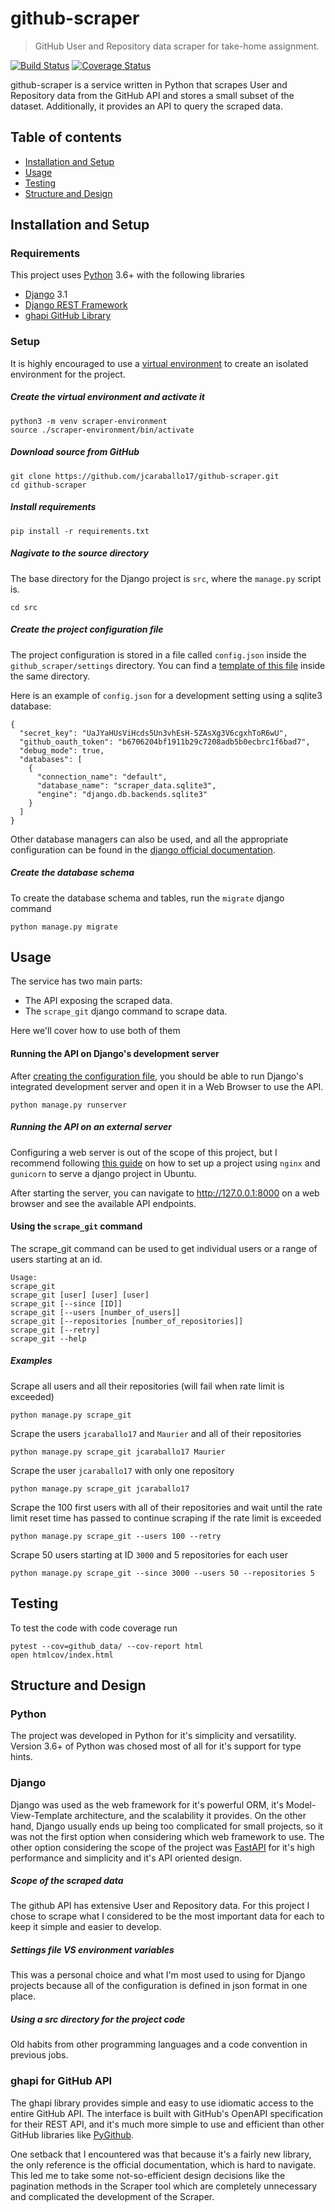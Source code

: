 # github-scraper
> GitHub User and Repository data scraper for take-home assignment.

[![Build Status](https://travis-ci.com/jcaraballo17/github-scraper.svg?branch=main)](https://travis-ci.com/jcaraballo17/github-scraper) 
[![Coverage Status](https://coveralls.io/repos/github/jcaraballo17/github-scraper/badge.svg?branch=main)](https://coveralls.io/github/jcaraballo17/github-scraper?branch=main)

github-scraper is a service written in Python that scrapes User and Repository data from the GitHub API and stores a small subset of the dataset. Additionally, it provides an API to query the scraped data.

## Table of contents
* [Installation and Setup](#installation-and-setup)
* [Usage](#usage)
* [Testing](#testing)
* [Structure and Design](#structure-and-design)

## Installation and Setup
### Requirements
This project uses [Python](https://www.python.org/downloads/) 3.6+ with the following libraries
* [Django](https://www.djangoproject.com/start/overview/) 3.1
* [Django REST Framework](https://www.django-rest-framework.org/)
* [ghapi GitHub Library](https://ghapi.fast.ai/)

### Setup
It is highly encouraged to use a [virtual environment](https://docs.python.org/3/library/venv.html) to create an isolated environment for the project.
##### Create the virtual environment and activate it 
```
python3 -m venv scraper-environment
source ./scraper-environment/bin/activate
```
##### Download source from GitHub
```
git clone https://github.com/jcaraballo17/github-scraper.git
cd github-scraper
```
##### Install requirements
```
pip install -r requirements.txt
```

##### Nagivate to the source directory
The base directory for the Django project is `src`, where the `manage.py` script is.
```
cd src
```

##### Create the project configuration file
The project configuration is stored in a file called `config.json` inside the `github_scraper/settings` directory. You can find a [template of this file](https://github.com/jcaraballo17/github-scraper/blob/main/src/github_scraper/settings/config_template.json) inside the same directory.

Here is an example of `config.json` for a development setting using a sqlite3 database:
```
{
  "secret_key": "UaJYaHUsViHcds5Un3vhEsH-5ZAsXg3V6cgxhToR6wU",
  "github_oauth_token": "b6706204bf1911b29c7208adb5b0ecbrc1f6bad7",
  "debug_mode": true,
  "databases": [
    {
      "connection_name": "default",
      "database_name": "scraper_data.sqlite3",
      "engine": "django.db.backends.sqlite3"
    }
  ]
}
```

Other database managers can also be used, and all the appropriate configuration can be found in the [django official documentation](https://docs.djangoproject.com/en/3.1/ref/settings/#databases).

##### Create the database schema
To create the database schema and tables, run the `migrate` django command
```
python manage.py migrate
```

## Usage
The service has two main parts: 
* The API exposing the scraped data.
* The `scrape_git` django command to scrape data.

Here we'll cover how to use both of them

#### Running the API on Django's development server
After [creating the configuration file](#create-the-project-configuration-file), you should be able to run Django's integrated development server and open it in a Web Browser to use the API.

```
python manage.py runserver
```

##### Running the API on an external server
Configuring a web server is out of the scope of this project, but I recommend following [this guide](https://www.digitalocean.com/community/tutorials/how-to-set-up-django-with-postgres-nginx-and-gunicorn-on-ubuntu-18-04) on how to set up a project using `nginx` and `gunicorn` to serve a django project in Ubuntu.

After starting the server, you can navigate to http://127.0.0.1:8000 on a web browser and see the available API endpoints.

#### Using the `scrape_git` command

The scrape_git command can be used to get individual users or a range of users starting at an id.

```
Usage:
scrape_git
scrape_git [user] [user] [user]
scrape_git [--since [ID]]
scrape_git [--users [number_of_users]]
scrape_git [--repositories [number_of_repositories]]
scrape_git [--retry]
scrape_git --help
```

##### Examples
Scrape all users and all their repositories (will fail when rate limit is exceeded)
```
python manage.py scrape_git
```

Scrape the users `jcaraballo17` and `Maurier` and all of their repositories
```
python manage.py scrape_git jcaraballo17 Maurier
```

Scrape the user `jcaraballo17` with only one repository
```
python manage.py scrape_git jcaraballo17
```

Scrape the 100 first users with all of their repositories and wait until the rate limit reset time has passed to continue scraping if the rate limit is exceeded
```
python manage.py scrape_git --users 100 --retry
```

Scrape 50 users starting at ID `3000` and 5 repositories for each user
```
python manage.py scrape_git --since 3000 --users 50 --repositories 5
```

## Testing
To test the code with code coverage run
```
pytest --cov=github_data/ --cov-report html
open htmlcov/index.html
```

## Structure and Design

### Python
The project was developed in Python for it's simplicity and versatility. Version 3.6+ of Python was chosed most of all for it's support for type hints.

### Django
Django was used as the web framework for it's powerful ORM, it's Model-View-Template architecture, and the scalability it provides. On the other hand, Django usually ends up being too complicated for small projects, so it was not the first option when considering which web framework to use. The other option considering the scope of the project was [FastAPI](https://fastapi.tiangolo.com/) for it's high performance and simplicity and it's API oriented design.

##### Scope of the scraped data
The github API has extensive User and Repository data. For this project I chose to scrape what I considered to be the most important data for each to keep it simple and easier to develop.

##### Settings file VS environment variables
This was a personal choice and what I'm most used to using for Django projects because all of the configuration is defined in json format in one place.

##### Using a src directory for the project code
Old habits from other programming languages and a code convention in previous jobs.

### ghapi for GitHub API
The ghapi library provides simple and easy to use idiomatic access to the entire GitHub API. The interface is built with GitHub's OpenAPI specification for their REST API, and it's much more simple to use and efficient than other GitHub libraries like [PyGithub](https://github.com/PyGithub/PyGithub).

One setback that I encountered was that because it's a fairly new library, the only reference is the official documentation, which is hard to navigate. This led me to take some not-so-efficient design decisions like the pagination methods in the Scraper tool which are completely unnecessary and complicated the development of the Scraper.
